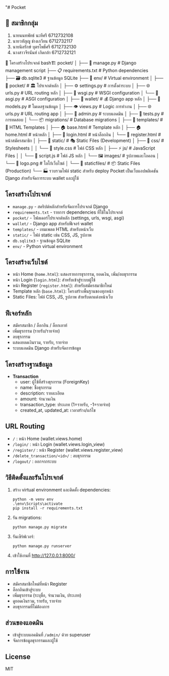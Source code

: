 "# Pocket
## 👥 สมาชิกกลุ่ม
1. นายนนทพัทธ์ นะทีศรี  6712732108  
2. นายวทัญญู ช่างเกวียน  6712732117  
3. นายนิลรักษ์ บุตรโพธิ์ศรี  6712732130  
4. นางสาวจีรนันท์ เกิดกล้า  6712732121  

📁 โครงสร้างโปรเจกต์
bash🏗️ pocket/
│
├── 📄 manage.py                    # Django management script
├── 📋 requirements.txt             # Python dependencies  
├── 🗃️ db.sqlite3                  # ฐานข้อมูล SQLite
├── 📂 env/                         # Virtual environment
│
├── 📂 pocket/                      # 🏛️ โปรเจกต์หลัก
│   ├── ⚙️  settings.py            #    การตั้งค่าระบบ
│   ├── 🌐 urls.py                 #    URL routing หลัก
│   ├── 🔧 wsgi.py                 #    WSGI configuration
│   └── 🔧 asgi.py                 #    ASGI configuration
│
├── 📂 wallet/                      # 💰 Django app หลัก
│   ├── 🎯 models.py               #    โมเดลฐานข้อมูล
│   ├── 👁️  views.py               #    Logic การทำงาน
│   ├── 🌐 urls.py                 #    URL routing app
│   ├── 🔧 admin.py                #    ระบบแอดมิน
│   ├── 🧪 tests.py                #    การทดสอบ
│   └── 📦 migrations/             #    Database migrations
│
├── 📂 templates/                   # 🎨 HTML Templates
│   ├── 🏠 base.html               #    Template หลัก
│   ├── 🏠 home.html               #    หน้าหลัก
│   ├── 🔐 login.html              #    หน้าล็อกอิน
│   └── 📝 register.html           #    หน้าสมัครสมาชิก
│
├── 📂 static/                      # 🎭 Static Files (Development)
│   ├── 🎨 css/                    #    Stylesheets
│   │   └── 💅 style.css          #    ไฟล์ CSS หลัก
│   ├── ⚡ js/                     #    JavaScript Files
│   │   └── 🚀 script.js          #    ไฟล์ JS หลัก
│   └── 🖼️  images/                #    รูปภาพและไอคอน
│       └── 📸 logo.png           #    โลโก้เว็บไซต์
│
└── 📂 staticfiles/                 # 📦 Static Files (Production)
    └── 🏭 รวบรวมไฟล์ static สำหรับ deploy
Pocket เป็นเว็บแอปพลิเคชัน Django สำหรับจัดการระบบ wallet และผู้ใช้

## โครงสร้างโปรเจกต์
- `manage.py` - สคริปต์หลักสำหรับจัดการโปรเจกต์ Django
- `requirements.txt` - รายการ dependencies ที่ใช้ในโปรเจกต์
- `pocket/` - โฟลเดอร์โปรเจกต์หลัก (settings, urls, wsgi, asgi)
- `wallet/` - Django app สำหรับฟีเจอร์ wallet
- `templates/` - เทมเพลต HTML สำหรับหน้าเว็บ
- `static/` - ไฟล์ static เช่น CSS, JS, รูปภาพ
- `db.sqlite3` - ฐานข้อมูล SQLite
- `env/` - Python virtual environment

## โครงสร้างเว็บไซต์
- หน้า Home (`home.html`): แสดงรายการธุรกรรม, ยอดเงิน, เพิ่ม/ลบธุรกรรม
- หน้า Login (`login.html`): สำหรับเข้าสู่ระบบผู้ใช้
- หน้า Register (`register.html`): สำหรับสมัครสมาชิกใหม่
- Template หลัก (`base.html`): โครงสร้างพื้นฐานของทุกหน้า
- Static Files: ไฟล์ CSS, JS, รูปภาพ สำหรับตกแต่งหน้าเว็บ

## ฟีเจอร์หลัก
- สมัครสมาชิก / ล็อกอิน / ล็อกเอาท์
- เพิ่มธุรกรรม (รายรับ/รายจ่าย)
- ลบธุรกรรม
- แสดงยอดเงินรวม, รายรับ, รายจ่าย
- ระบบแอดมิน Django สำหรับจัดการข้อมูล

## โครงสร้างฐานข้อมูล
- **Transaction**
  - user: ผู้ใช้ที่สร้างธุรกรรม (ForeignKey)
  - name: ชื่อธุรกรรม
  - description: รายละเอียด
  - amount: จำนวนเงิน
  - transaction_type: ประเภท (1=รายรับ, -1=รายจ่าย)
  - created_at, updated_at: เวลาสร้าง/แก้ไข

## URL Routing
- `/` : หน้า Home (wallet.views.home)
- `/login/` : หน้า Login (wallet.views.login_view)
- `/register/` : หน้า Register (wallet.views.register_view)
- `/delete_transaction/<id>/` : ลบธุรกรรม
- `/logout/` : ออกจากระบบ

## วิธีติดตั้งและรันโปรเจกต์
1. สร้าง virtual environment และติดตั้ง dependencies:
   ```
   python -m venv env
   .\env\Scripts\activate
   pip install -r requirements.txt
   ```
2. รัน migrations:
   ```
   python manage.py migrate
   ```
3. รันเซิร์ฟเวอร์:
   ```
   python manage.py runserver
   ```
4. เข้าใช้งานที่ http://127.0.0.1:8000/

## การใช้งาน
- สมัครสมาชิกใหม่ที่หน้า Register
- ล็อกอินเข้าสู่ระบบ
- เพิ่มธุรกรรม (ระบุชื่อ, จำนวนเงิน, ประเภท)
- ดูยอดเงินรวม, รายรับ, รายจ่าย
- ลบธุรกรรมที่ไม่ต้องการ

## ส่วนของแอดมิน
- เข้าสู่ระบบแอดมินที่ `/admin/` ด้วย superuser
- จัดการข้อมูลธุรกรรมและผู้ใช้

## License
MIT
